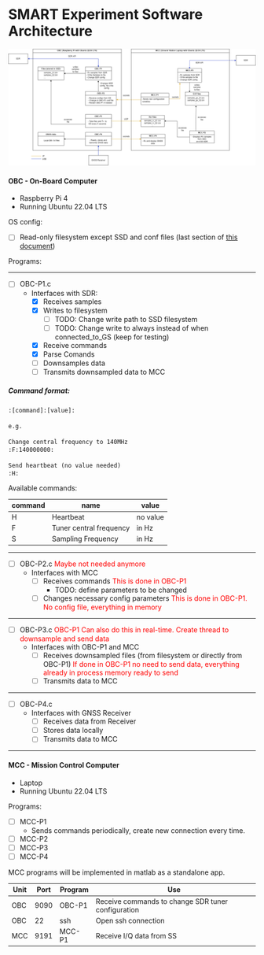 # SMART Experiment Software Architecture

![Alt Text](images/SW_arch.drawio.png)

#### OBC - On-Board Computer

- Raspberry Pi 4
- Running Ubuntu 22.04 LTS

OS config:
- [ ] Read-only filesystem except SSD and conf files (last section of [this document](docs/ro_rootfs.pdf))

Programs:

---
- [ ] OBC-P1.c
    - Interfaces with SDR:
        - [x] Receives samples
        - [x] Writes to filesystem
            - [ ] TODO: Change write path to SSD filesystem
            - [ ] TODO: Change write to always instead of when connected_to_GS (keep for testing)
        - [x] Receive commands
        - [x] Parse Comands
        - [ ] Downsamples data
        - [ ] Transmits  downsampled data to MCC

##### Command format:

    :[command]:[value]:

    e.g.

    Change central frequency to 140MHz
    :F:140000000:

    Send heartbeat (no value needed)
    :H:



Available commands:

| command | name | value |
|-|-|-|
| H | Heartbeat | no value |
| F | Tuner central frequency| in Hz |
| S | Sampling Frequency | in Hz |

---
- [ ] OBC-P2.c <span style="color:red">Maybe not needed anymore</span>
    - Interfaces with MCC
        - [ ] Receives commands <span style="color:red"> This is done in OBC-P1</span>
            - TODO: define parameters to be changed
        - [ ] Changes necessary config parameters <span style="color:red"> This is done in OBC-P1. No config file, everything in memory</span>
---

- [ ] OBC-P3.c <span style="color:red">OBC-P1 Can also do this in real-time. Create thread to downsample and send data</span>
    - Interfaces with OBC-P1 and MCC
        - [ ] Receives downsampled files (from filesystem or directly from OBC-P1) <span style="color:red"> If done in OBC-P1 no need to send data, everything already in process memory ready to send</span>
        - [ ] Transmits data to MCC
---
- [ ] OBC-P4.c
    - Interfaces with GNSS Receiver
        - [ ] Receives data from Receiver 
        - [ ] Stores data locally
        - [ ] Transmits data to MCC
---


#### MCC - Mission Control Computer

- Laptop 
- Running Ubuntu 22.04 LTS

Programs:
- [ ] MCC-P1
    - Sends commands periodically, create new connection every time.
- [ ] MCC-P2
- [ ] MCC-P3
- [ ] MCC-P4

MCC programs will be implemented in matlab as a standalone app. 


| Unit | Port |Program|    Use         | 
|------|------|-------|----------------|
|OBC   | 9090 | OBC-P1|Receive commands to change SDR tuner configuration|
|OBC   |22    |  ssh  |  Open ssh connection     |
|MCC   | 9191 | MCC-P1|Receive I/Q data from SS  |